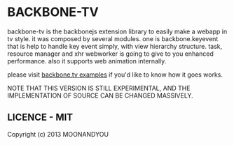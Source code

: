 # BACKBONE-TV
backbone-tv is the backbonejs extension library to easily make a webapp in tv style. it was composed by several modules. one is backbone.keyevent that is help to handle key event simply, with view hierarchy structure. task, resource manager and xhr webworker is going to give to you enhanced performance. also it supports web animation internally.

please visit [backbone.tv examples](http://ragingwind.github.io/backbone.tv/examples/#animation) if you'd like to know how it goes works.

NOTE THAT THIS VERSION IS STILL EXPERIMENTAL, AND THE IMPLEMENTATION OF SOURCE CAN BE CHANGED MASSIVELY.

## LICENCE - MIT
Copyright (c) 2013 MOONANDYOU
